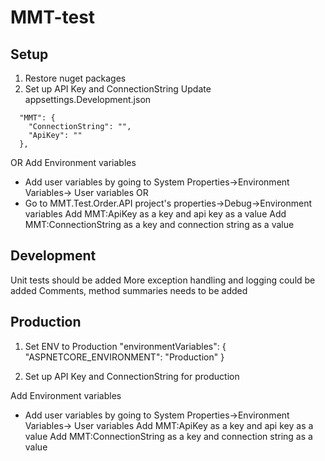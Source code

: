 # MMT-test

Setup
--------------------------
1. Restore nuget packages
2. Set up API Key and ConnectionString
Update appsettings.Development.json
```
  "MMT": {
    "ConnectionString": "",
    "ApiKey": ""
  },
```
OR
Add Environment variables
* Add user variables by going to System Properties->Environment Variables-> User variables
OR
* Go to MMT.Test.Order.API project's properties->Debug->Environment variables
Add MMT:ApiKey as a key and api key as a value
Add MMT:ConnectionString as a key and connection string as a value 


Development
---------------------------

Unit tests should be added
More exception handling and logging could be added
Comments, method summaries needs to be added

Production
----------------------------
1. Set ENV to Production
"environmentVariables": {
        "ASPNETCORE_ENVIRONMENT": "Production"
      }

2. Set up API Key and ConnectionString for production

Add Environment variables
* Add user variables by going to System Properties->Environment Variables-> User variables
Add MMT:ApiKey as a key and api key as a value
Add MMT:ConnectionString as a key and connection string as a value 
